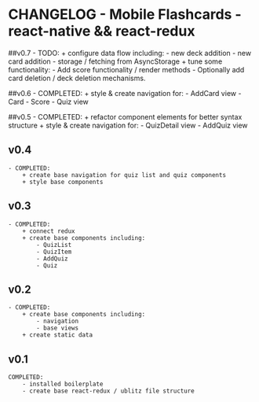 # CHANGELOG - Mobile Flashcards - react-native && react-redux  

##v0.7
	- TODO:
		+ configure data flow including:
			- new deck addition
			- new card addition
			- storage / fetching from AsyncStorage
		+ tune some functionality:
			- Add score functionality / render methods
			- Optionally add card deletion / deck deletion mechanisms.

##v0.6
	- COMPLETED:
		+ style & create navigation for:
			- AddCard view
			- Card
			- Score
			- Quiz view 

##v0.5
	- COMPLETED:
		+ refactor component elements for better syntax structure
		+ style & create navigation for:
			- QuizDetail view
			- AddQuiz view
		

## v0.4
	- COMPLETED:
		+ create base navigation for quiz list and quiz components
		+ style base components 

## v0.3

	
	- COMPLETED:
		+ connect redux
		+ create base components including:
			- QuizList
			- QuizItem
			- AddQuiz
			- Quiz

## v0.2
	- COMPLETED:
		+ create base components including:
			- navigation
			- base views
		+ create static data

## v0.1 
	COMPLETED:
		- installed boilerplate
		- create base react-redux / ublitz file structure